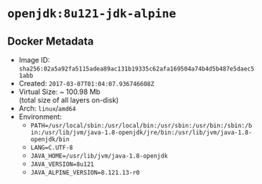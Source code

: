 # `openjdk:8u121-jdk-alpine`

## Docker Metadata

- Image ID: `sha256:02a5a92fa5115adea89ac131b19335c62afa169504a74b4d5b487e5daec51abb`
- Created: `2017-03-07T01:04:07.936746608Z`
- Virtual Size: ~ 100.98 Mb  
  (total size of all layers on-disk)
- Arch: `linux`/`amd64`
- Environment:
  - `PATH=/usr/local/sbin:/usr/local/bin:/usr/sbin:/usr/bin:/sbin:/bin:/usr/lib/jvm/java-1.8-openjdk/jre/bin:/usr/lib/jvm/java-1.8-openjdk/bin`
  - `LANG=C.UTF-8`
  - `JAVA_HOME=/usr/lib/jvm/java-1.8-openjdk`
  - `JAVA_VERSION=8u121`
  - `JAVA_ALPINE_VERSION=8.121.13-r0`
